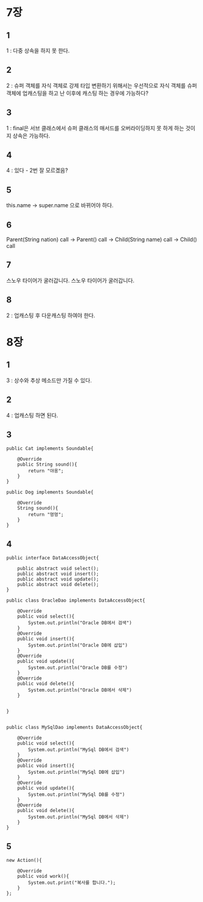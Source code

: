 # 7장

## 1
1 : 다중 상속을 하지 못 한다.

## 2
2 : 슈퍼 객체를 자식 객체로 강제 타입 변환하기 위해서는
우선적으로 자식 객체를 슈퍼 객체에 업캐스팅을 하고 난 이후에 캐스팅 하는 경우에 가능하다?

## 3
1 : final은 서브 클래스에서 슈퍼 클래스의 매서드를 오버라이딩하지 못 하게 하는 것이지 상속은 가능하다.

## 4
4 : 있다 - 2번 잘 모르곘음?

## 5
this.name -> super.name 으로 바뀌어야 하다.

## 6
Parent(String nation) call
-> Parent() call
-> Child(String name) call
-> Child() call

## 7
스노우 타이어가 굴러갑니다.
스노우 타이어가 굴러갑니다.

## 8
2 : 업캐스팅 후 다운캐스팅 하여야 한다.

# 8장

## 1
3 : 상수와 추상 메소드만 가질 수 있다.

## 2
4 : 업캐스팅 하면 된다.

## 3
    public Cat implements Soundable{
    
        @Override
        public String sound(){
            return "야옹";
        }        
    }
    
    public Dog implements Soundable{
    
        @Override
        String sound(){
            return "멍멍";
        }
    }

## 4
    public interface DataAccessObject{
        
        public abstract void select();
        public abstract void insert();
        public abstract void update();
        public abstract void delete();
    }
    
    public class OracleDao implements DataAccessObject{
        
        @Override
        public void select(){
            System.out.println("Oracle DB에서 검색")
        }
        @Override
        public void insert(){
            System.out.println("Oracle DB에 삽입")
        }
        @Override
        public void update(){
            System.out.println("Oracle DB를 수정")
        }
        @Override
        public void delete(){
            System.out.println("Oracle DB에서 삭제")
        }
        
    
    }
    
    
    public class MySqlDao implements DataAccessObject{
    
        @Override
        public void select(){
            System.out.println("MySql DB에서 검색")
        }
        @Override
        public void insert(){
            System.out.println("MySql DB에 삽입")
        }
        @Override
        public void update(){
            System.out.println("MySql DB를 수정")
        }
        @Override
        public void delete(){
            System.out.println("MySql DB에서 삭제")
        }
    }

## 5
    new Action(){
    
        @Override
        public void work(){
            System.out.print("복사를 합니다.");
        }
    };
